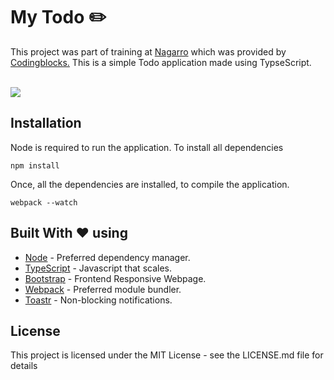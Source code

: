  # My Todo :pencil2:

This project was part of training at <a href='http://www.nagarro.com/en'>Nagarro</a> which was provided by <a href='https://codingblocks.com/'>Codingblocks.</a> 
This is a simple Todo application made using TypseScript.

</br>


<img src='https://imgur.com/uD8HRFh.png'/>

## Installation

Node is required to run the application. 
To install all dependencies

```
npm install
```

Once, all the dependencies are installed, to compile the application.

```
webpack --watch
```

## Built With  :heart:   using

* [Node](https://www.nodejs.org) - Preferred dependency manager.
* [TypeScript](https://www.typescriptlang.org) - Javascript that scales.
* [Bootstrap](https://getbootstrap.com/) - Frontend Responsive Webpage.
* [Webpack](https://webpack.js.org/) - Preferred module bundler.
* [Toastr](https://github.com/CodeSeven/toastr) - Non-blocking notifications.

## License

This project is licensed under the MIT License - see the LICENSE.md file for details
